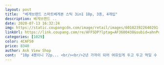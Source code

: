 ```yaml
---
layout: post 
title:  "베게브랜드 스마트베게본 스틱 3in1 18p, 3종, 4개입" 
description: 베게브랜드 ..
date: 2020-07-13 16:32:24 
img: https://static.coupangcdn.com/image/retail/images/601023922640291-adbc3b6a-52de-4947-866a-3ed032fe078d.jpg 
linkUrl: https://link.coupang.com/re/AFFSDP?lptag=AF3600438&subid=ahnPublicAsk&pageKey=3258043&itemId=547663628&vendorItemId=4436823132&traceid=V0-113-1a0a105e4c9d889d 
categories: [1029] 
color: 4CAF50 
price: 8340 
author: Ask View Shop 
cont:  "18p 4봉이니 72p... <br/><br/>2년 가까이 되어 여유있게 두고 두고 먹일 수 있을거 같아요!<br/>2년동안 먹일 일은 없을거 같고 얼른 먹이고 재구매 하고 싶네요 ^^<br/>[소고기스틱]<br/>[우유스틱]<br/>[유통기한]<br/>[클로렐라스틱]<br/>가격면에서도 정말 싸게 구매한것 같아서 만족합니다!<br/>가성비 대만족 제품입니다<br/>간식을 줘도 시큰둥 하는 녀석이 있는데요<br/>개당 150원도 안하는 가격으로 구매했네요 ^^<br/>견주분들은 아무나 구매하셔서 주시면 될 것 같습니다!<br/>계속 구매하고 있습니다<br/>고기향이 좀 나는 스틱입니다<br/>그래서  반드시 사료를 다 먹어야 간식을 줍니다<br/>그래서 괜찮을까 싶은데 맛이 있어서 그런지 먹기느 ㄴ잘 먹습니다<br/>그런데 그렇게 강하진 않구요 ㅎㅎㅎ<br/>그리고 입구 부분이 지퍼백 형식이라 보관하기도 너무 좋아요<br/>근데 가격이 워낙 저렴하고 잘먹으니까<br/>단점이 있다면 이 제품을 급여하고 부터는<br/>대부분의 강아지들이 간식맛이 좋으면<br/>대형견 두 마리가 몇 일 먹을 수 있네요<br/>댕댕이도 전혀 신경 안쓰고 잘 먹습니다 ㅎㅎㅎ<br/>멍멍이들에게 기호성이 높은 것이<br/>몇가지로 압축되었는데요<br/>베개브랜드껌은 간식살때마다 꼭사는것중 하나인데요!여기브랜드껄로 베개생선껌,베개덴탈껌,베개본 등등다괜찮더라구요 단ㅠㅠ강아지가 급하게 먹는날엔 조심해야겠더라구요 사진에 보시듯 말캉말캉하구요 향은 우유가들어가있다그래서그런지 약간치즈냄새?시큼한.<br/>.<br/>향이나요!세가지맛을 이가격에 또 2개라 저렴해요! 각각 피부에치아에관절에좋다고하기도하구요! 유통기한은 뒷면 하단에 있구요 넉넉해요 로켓배송으로 다음날바로받았어요 로얄캐닌사료랑 데이스포관절영양제랑 한박스에 에어쿠션완충재넉넉하게 넣어주셔서 손상없이 잘받았어요아!그리고 이간식 지퍼팩이 있어서 밀봉따로안해도되서 두고두고먹이기편해요 가위로 잘라도 쉽게잘려지구요 저희강아지두마리인데 한마린 8살,한마린 6살인데요 먹이기부담없어요 너무물렁한간식도 치아에 안좋을꺼같고 너무딱딱한건 치석제거에 좋다는데 못주겠어요 토하고 탈나더라구요 소화가안되는지 저희강아지두마린 환장하고 먹어요 적당한 딱딱함인거같아요 제생각엔사진참고하세요 조금이나마 도움되시길바래요^^<br/>사료를 잘 안먹긴 하죠<br/>사료를 잘 안먹더군요<br/>상당히 좋은 제품이라 생각됩니다<br/>생각보다 향이 고소하니 괜찮더라구요<br/>소재를 보니 다 건강한 소재라 믿고 먹일 수 있을 거 같네요<br/>스틱이 그렇게 큰 편은 아닙니다.<br/> (저희집 개가 대형견이긴 하지만... <br/>)<br/>시각적으로도 상당히 먹음직스럽게 보이긴 합니다<br/>싸고 양도 넉넉하고 하나씩 주기 좋아서<br/>아이들이 가장 좋아하는 간식 1순위가 되었습니다<br/>양도 비교적 많아서<br/>여러 종류의 간식을 구매하다 보니<br/>우리집 멍멍이들이 하도 잘먹어서<br/>우유스틱인데 이거는 커피향이 조금 나더라구요<br/>유통기한도 2021년 7월 14일 까지로<br/>이 제품을 구매하고 부터는<br/>이 제품을 급여했더니<br/>이것또한 역시 잘 먹습니다<br/>이빨에 좋을 것 같습니다!<br/>이전에 제가 먹이던 개껌은 너무 딱딱해서 오히려 이빨에 무리가 가지 않을까 생각했는데<br/>이제는 더 달라고 졸졸 쫓아 다닙니다<br/>일단 댕댕이가 정말 잘 먹어서 좋네요 ㅎㅎㅎ<br/>작은 강아지 뿐만 아니라 대형견도 잘 먹으니<br/>재구매의사 100프로 입니다<br/>적극 추천합니다<br/>적당한 츄잉 제형 느낌으로 몰캉몰캉해서 먹기 좋은거 같아요<br/>적당히 말랑말랑하니 정말 치석 제거에도 도움이 될 것 같고<br/>전반적으로 기본 베이스 향은 다 비슷비슷한거 같더라구요<br/>쿠폰할인가로 9,920원에 구매하였구여<br/>클로렐라 스틱은 초록색이라 처음에는 맛없는 채소 맛이면 어쩌나 걱정했는데<br/>후각적으로도 달착지근한 냄새가 나고<br/>후식으로 한번주기 적당할거 같구요<br/>" 
---
```


